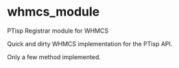 whmcs_module
============

PTisp Registrar module for WHMCS

Quick and dirty WHMCS implementation for the PTisp API.

Only a few method implemented.